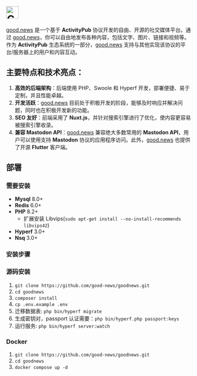 <h1><picture>
  <img alt="Goodnews" src="logo.png" height="34">
</picture></h1>

[good.news](https://good.news) 是一个基于 **ActivityPub** 协议开发的自由、开源的社交媒体平台。通过 [good.news](https://good.news)，你可以自由地发布各种内容，包括文字、图片、链接和视频等。作为 **ActivityPub** 生态系统的一部分，[good.news](https://good.news) 支持与其他实现该协议的平台/服务器上的用户和内容互动。

## 主要特点和技术亮点：
1. **高效的后端架构**：后端使用 PHP、Swoole 和 Hyperf 开发，部署便捷、易于定制，并且性能卓越。
2. **开发活跃**：[good.news](https://good.news) 目前处于积极开发的阶段，能够及时响应并解决问题，同时也在积极开发新的功能。
3. **SEO 友好**：前端采用了 **Nuxt.js**，并针对搜索引擎进行了优化，使内容更容易被搜索引擎收录。
4. **兼容 Mastodon API**：[good.news](https://good.news) 兼容绝大多数常用的 **Mastodon API**，用户可以使用支持 **Mastodon** 协议的应用程序访问。此外，[good.news](https://good.news) 也提供了开源 **Flutter** 客户端。

## 部署

### 需要安装

- **Mysql** 8.0+
- **Redis** 6.0+
- **PHP** 8.2+
  - 扩展安装 Libvips(`sudo apt-get install --no-install-recommends libvips42`)
- **Hyperf** 3.0+
- **Nsq** 3.0+

### 安装步骤

### 源码安装
1. `git clone https://github.com/good-news/goodnews.git`
2. `cd goodnews`
3. `composer install`
4. `cp .env.example .env`
5. 迁移数据表: `php bin/hyperf migrate`
6. 生成密钥对，passport 认证需要：`php bin/hyperf.php passport:keys`
7. 运行服务: `php bin/hyperf server:watch`

### Docker
1. `git clone https://github.com/good-news/goodnews.git`
2. `cd goodnews`
3. `docker compose up -d`